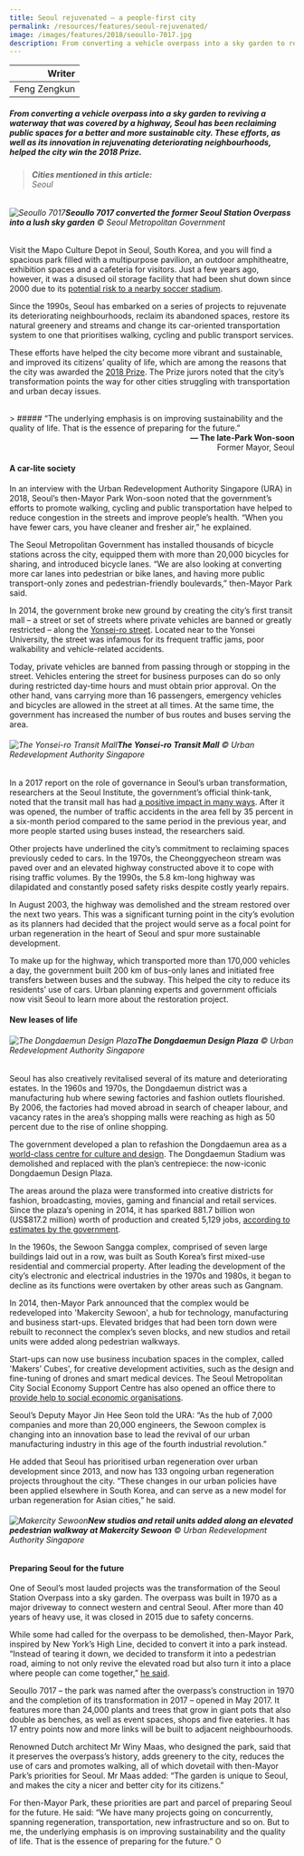 ```yaml
---
title: Seoul rejuvenated — a people-first city
permalink: /resources/features/seoul-rejuvenated/
image: /images/features/2018/seoullo-7017.jpg
description: From converting a vehicle overpass into a sky garden to reviving a waterway that was covered by a highway, Seoul has been reclaiming public spaces for a better and more sustainable city. These efforts, as well as its innovation in rejuvenating deteriorating neighbourhoods, helped the city win the 2018 Prize.  
---
```


| Writer |
|---:|
| Feng Zengkun |

##### From converting a vehicle overpass into a sky garden to reviving a waterway that was covered by a highway, Seoul has been reclaiming public spaces for a better and more sustainable city. These efforts, as well as its innovation in rejuvenating deteriorating neighbourhoods, helped the city win the 2018 Prize.

> ###### **Cities mentioned in this article:** <br> Seoul

###### ![Seoullo 7017](/images/features/2018/seoullo-7017.jpg/)**Seoullo 7017 converted the former Seoul Station Overpass into a lush sky garden** © Seoul Metropolitan Government

Visit the Mapo Culture Depot in Seoul, South Korea, and you will find a spacious park filled with a multipurpose pavilion, an outdoor amphitheatre, exhibition spaces and a cafeteria for visitors. Just a few years ago, however, it was a disused oil storage facility that had been shut down since 2000 due to its [potential risk to a nearby soccer stadium](http://english.seoul.go.kr/wp-content/uploads/2015/10/White-Paper-on-Conflict-Management-of-Seoul.pdfhttp://www.koreaherald.com/view.php?ud=20171130000686).

Since the 1990s, Seoul has embarked on a series of projects to rejuvenate its deteriorating neighbourhoods, reclaim its abandoned spaces, restore its natural greenery and streams and change its car-oriented transportation system to one that prioritises walking, cycling and public transport services.

These efforts have helped the city become more vibrant and sustainable, and improved its citizens’ quality of life, which are among the reasons that the city was awarded the [2018 Prize](/seoul/). The Prize jurors noted that the city’s transformation points the way for other cities struggling with transportation and urban decay issues.

<br>
> ##### “The underlying emphasis is on improving sustainability and the quality of life. That is the essence of preparing for the future.”

<div align="right"><b>— The late-Park Won-soon</b><br> Former Mayor, Seoul</div>

#### **A car-lite society**

In an interview with the Urban Redevelopment Authority Singapore (URA) in 2018, Seoul’s then-Mayor Park Won-soon noted that the government’s efforts to promote walking, cycling and public transportation have helped to reduce congestion in the streets and improve people’s health. “When you have fewer cars, you have cleaner and fresher air,” he explained.

The Seoul Metropolitan Government has installed thousands of bicycle stations across the city, equipped them with more than 20,000 bicycles for sharing, and introduced bicycle lanes. “We are also looking at converting more car lanes into pedestrian or bike lanes, and having more public transport-only zones and pedestrian-friendly boulevards,” then-Mayor Park said.

In 2014, the government broke new ground by creating the city’s first transit mall – a street or set of streets where private vehicles are banned or greatly restricted – along the [Yonsei-ro street](http://english.seoul.go.kr/opening-of-sinchon-yonsei-ro-seouls-first-transit-mall/). Located near to the Yonsei University, the street was infamous for its frequent traffic jams, poor walkability and vehicle-related accidents.

Today, private vehicles are banned from passing through or stopping in the street. Vehicles entering the street for business purposes can do so only during restricted day-time hours and must obtain prior approval. On the other hand, vans carrying more than 16 passengers, emergency vehicles and bicycles are allowed in the street at all times. At the same time, the government has increased the number of bus routes and buses serving the area.

###### ![The Yonsei-ro Transit Mall](/images/features/2018/yonsei-ro.jpg/)**The Yonsei-ro Transit Mall** © Urban Redevelopment Authority Singapore

In a 2017 report on the role of governance in Seoul’s urban transformation, researchers at the Seoul Institute, the government’s official think-tank, noted that the transit mall has had [a positive impact in many ways](http://global.si.re.kr/content/role-governance-urban-transformation-seoul). After it was opened, the number of traffic accidents in the area fell by 35 percent in a six-month period compared to the same period in the previous year, and more people started using buses instead, the researchers said.

Other projects have underlined the city’s commitment to reclaiming spaces previously ceded to cars. In the 1970s, the Cheonggyecheon stream was paved over and an elevated highway constructed above it to cope with rising traffic volumes. By the 1990s, the 5.8 km-long highway was dilapidated and constantly posed safety risks despite costly yearly repairs.

In August 2003, the highway was demolished and the stream restored over the next two years. This was a significant turning point in the city’s evolution as its planners had decided that the project would serve as a focal point for urban regeneration in the heart of Seoul and spur more sustainable development.

To make up for the highway, which transported more than 170,000 vehicles a day, the government built 200 km of bus-only lanes and initiated free transfers between buses and the subway. This helped the city to reduce its residents’ use of cars. Urban planning experts and government officials now visit Seoul to learn more about the restoration project.

#### **New leases of life**

###### ![The Dongdaemun Design Plaza](/images/features/2018/ddp.jpg/)**The Dongdaemun Design Plaza** © Urban Redevelopment Authority Singapore

Seoul has also creatively revitalised several of its mature and deteriorating estates. In the 1960s and 1970s, the Dongdaemun district was a manufacturing hub where sewing factories and fashion outlets flourished. By 2006, the factories had moved abroad in search of cheaper labour, and vacancy rates in the area’s shopping malls were reaching as high as 50 percent due to the rise of online shopping.

The government developed a plan to refashion the Dongdaemun area as a [world-class centre for culture and design](http://english.seoul.go.kr/dongdaemun-design-plaza-koreas-design-mecca/). The Dongdaemun Stadium was demolished and replaced with the plan’s centrepiece: the now-iconic Dongdaemun Design Plaza.

The areas around the plaza were transformed into creative districts for fashion, broadcasting, movies, gaming and financial and retail services. Since the plaza’s opening in 2014, it has sparked 881.7 billion won (US$817.2 million) worth of production and created 5,129 jobs, [according to estimates by the government](http://urbansdgplatform.org/profile/profile_caseView_detail.msc?no_case=195).

In the 1960s, the Sewoon Sangga complex, comprised of seven large buildings laid out in a row, was built as South Korea’s first mixed-use residential and commercial property. After leading the development of the city’s electronic and electrical industries in the 1970s and 1980s, it began to decline as its functions were overtaken by other areas such as Gangnam.

In 2014, then-Mayor Park announced that the complex would be redeveloped into 'Makercity Sewoon', a hub for technology, manufacturing and business start-ups. Elevated bridges that had been torn down were rebuilt to reconnect the complex’s seven blocks, and new studios and retail units were added along pedestrian walkways.

Start-ups can now use business incubation spaces in the complex, called 'Makers’ Cubes', for creative development activities, such as the design and fine-tuning of drones and smart medical devices. The Seoul Metropolitan City Social Economy Support Centre has also opened an office there to [provide help to social economic organisations](http://english.seoul.go.kr/sewoon-shopping-center-leads-4th-industrial-revolution/).

Seoul’s Deputy Mayor Jin Hee Seon told the URA: “As the hub of 7,000 companies and more than 20,000 engineers, the Sewoon complex is changing into an innovation base to lead the revival of our urban manufacturing industry in this age of the fourth industrial revolution.”

He added that Seoul has prioritised urban regeneration over urban development since 2013, and now has 133 ongoing urban regeneration projects throughout the city. “These changes in our urban policies have been applied elsewhere in South Korea, and can serve as a new model for urban regeneration for Asian cities,” he said.

###### ![Makercity Sewoon](/images/features/2018/sewoon-makercity.jpg/)**New studios and retail units added along an elevated pedestrian walkway at Makercity Sewoon** © Urban Redevelopment Authority Singapore

#### **Preparing Seoul for the future**

One of Seoul’s most lauded projects was the transformation of the Seoul Station Overpass into a sky garden. The overpass was built in 1970 as a major driveway to connect western and central Seoul. After more than 40 years of heavy use, it was closed in 2015 due to safety concerns.

While some had called for the overpass to be demolished, then-Mayor Park, inspired by New York’s High Line, decided to convert it into a park instead. “Instead of tearing it down, we decided to transform it into a pedestrian road, aiming to not only revive the elevated road but also turn it into a place where people can come together,” [he said](https://www.straitstimes.com/asia/east-asia/say-hello-to-new-sky-park-seoullo).

Seoullo 7017 – the park was named after the overpass’s construction in 1970 and the completion of its transformation in 2017 – opened in May 2017. It features more than 24,000 plants and trees that grow in giant pots that also double as benches, as well as event spaces, shops and five eateries. It has 17 entry points now and more links will be built to adjacent neighbourhoods.

Renowned Dutch architect Mr Winy Maas, who designed the park, said that it preserves the overpass’s history, adds greenery to the city, reduces the use of cars and promotes walking, all of which dovetail with then-Mayor Park’s priorities for Seoul. Mr Maas added: “The garden is unique to Seoul, and makes the city a nicer and better city for its citizens.”

For then-Mayor Park, these priorities are part and parcel of preparing Seoul for the future. He said: “We have many projects going on concurrently, spanning regeneration, transportation, new infrastructure and so on. But to me, the underlying emphasis is on improving sustainability and the quality of life. That is the essence of preparing for the future.” **<font color="#967942">O</font>**
